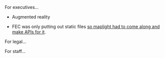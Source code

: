 
For executives...  


* Augmented reality


* FEC was only putting out static files [so maplight had to come along and make APIs for it](http://freegovinfo.info/node/1387).  



For legal...  

For staff...


